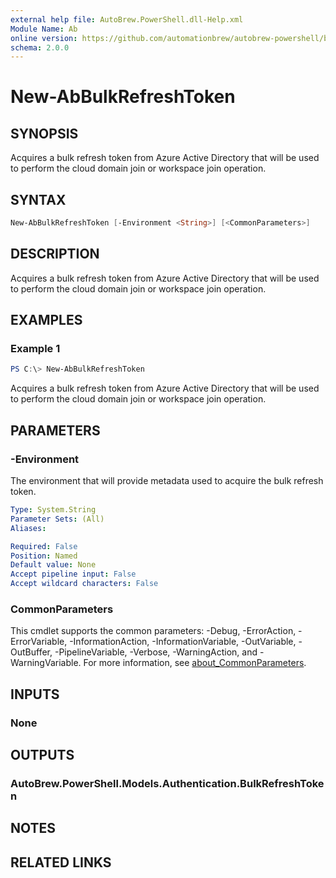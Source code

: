 ```yaml
---
external help file: AutoBrew.PowerShell.dll-Help.xml
Module Name: Ab
online version: https://github.com/automationbrew/autobrew-powershell/blob/main/docs/help/New-AbBulkRefreshToken.md
schema: 2.0.0
---
```


# New-AbBulkRefreshToken

## SYNOPSIS

Acquires a bulk refresh token from Azure Active Directory that will be used to perform the cloud domain join or workspace join operation.

## SYNTAX

```powershell
New-AbBulkRefreshToken [-Environment <String>] [<CommonParameters>]
```

## DESCRIPTION

Acquires a bulk refresh token from Azure Active Directory that will be used to perform the cloud domain join or workspace join operation.

## EXAMPLES

### Example 1

```powershell
PS C:\> New-AbBulkRefreshToken
```

Acquires a bulk refresh token from Azure Active Directory that will be used to perform the cloud domain join or workspace join operation.

## PARAMETERS

### -Environment

The environment that will provide metadata used to acquire the bulk refresh token.

```yaml
Type: System.String
Parameter Sets: (All)
Aliases:

Required: False
Position: Named
Default value: None
Accept pipeline input: False
Accept wildcard characters: False
```

### CommonParameters

This cmdlet supports the common parameters: -Debug, -ErrorAction, -ErrorVariable, -InformationAction, -InformationVariable, -OutVariable, -OutBuffer, -PipelineVariable, -Verbose, -WarningAction, and -WarningVariable. For more information, see [about_CommonParameters](http://go.microsoft.com/fwlink/?LinkID=113216).

## INPUTS

### None

## OUTPUTS

### AutoBrew.PowerShell.Models.Authentication.BulkRefreshToken

## NOTES

## RELATED LINKS
